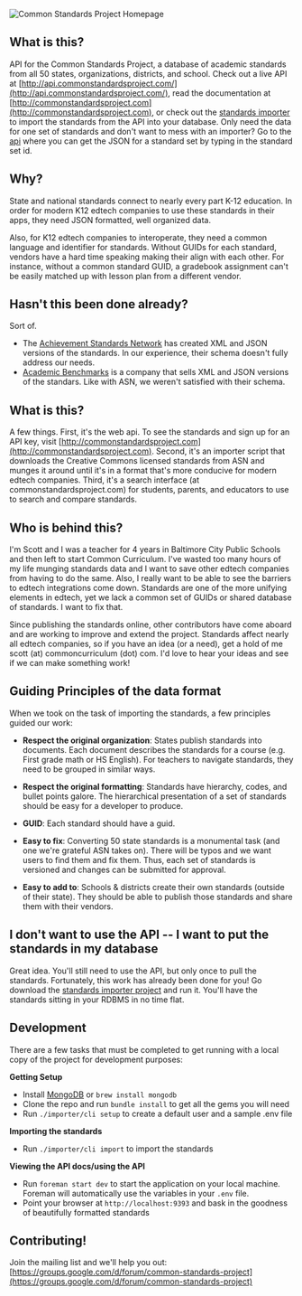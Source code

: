 ![Common Standards Project Homepage](https://cl.ly/3U43401V0P2o/download/Screen%20Shot%202016-08-19%20at%205.02.51%20PM.png)

## What is this?
API for the Common Standards Project, a database of academic standards from all 50 states, organizations, districts, and school. Check out a live API at [http://api.commonstandardsproject.com/](http://api.commonstandardsproject.com/), read the documentation at [http://commonstandardsproject.com](http://commonstandardsproject.com), or check out the [standards importer](https://github.com/commonstandardsproject/standards-importer) to import the standards from the API into your database. Only need the data for one set of standards and don't want to mess with an importer? Go to the [api](http://api.commonstandardsproject.com) where you can get the JSON for a standard set by typing in the standard set id.

## Why?

State and national standards connect to nearly every part K-12 education. In order for modern K12 edtech companies to use these standards in their apps, they need JSON formatted, well organized data.

Also, for K12 edtech companies to interoperate, they need a common language and identifier for standards. Without GUIDs for each standard, vendors have a hard time speaking making their align with each other. For instance, without a common standard GUID, a gradebook assignment can't be easily matched up with lesson plan from a different vendor.


## Hasn't this been done already?

Sort of.

* The [Achievement Standards Network](http://asn.jesandco.org/) has created XML and JSON versions of the standards. In our experience, their schema doesn't fully address our needs.
* [Academic Benchmarks](academicbenchmarks.com) is a company that sells XML and JSON versions of the standars. Like with ASN,
we weren't satisfied with their schema.


## What is this?

A few things. First, it's the web api. To see the standards and sign up for an API key, visit [http://commonstandardsproject.com](http://commonstandardsproject.com). Second, it's an importer script that downloads the Creative Commons licensed standards from ASN and munges it around until it's in a format that's more conducive for modern edtech companies. Third, it's a search interface (at commonstandardsproject.com) for students, parents, and educators to use to search and compare standards.


## Who is behind this?

I'm Scott and I was a teacher for 4 years in Baltimore City Public Schools and then left to start Common Curriculum. I've wasted too many hours of my life munging standards data and I want to save other edtech companies from having to do the same. Also, I really want to be able to see the barriers to edtech integrations come down. Standards are one of the more unifying elements in edtech, yet we lack a common set of GUIDs or shared database of standards. I want to fix that.

Since publishing the standards online, other contributors have come aboard and are working to improve and extend the project. Standards affect nearly all edtech companies, so if you have an idea (or a need), get a hold of me scott (at) commoncurriculum (dot) com. I'd love to hear your ideas and see if we can make something work!


## Guiding Principles of the data format

When we took on the task of importing the standards, a few principles guided our work:

* **Respect the original organization**: States publish standards into documents. Each document describes the standards for a course (e.g. First grade math or HS English). For teachers to navigate standards, they need to be grouped in similar ways.

* **Respect the original formatting**: Standards have hierarchy, codes, and bullet points galore. The hierarchical presentation of a set of standards should be easy for a developer to produce.

* **GUID**: Each standard should have a guid.

* **Easy to fix**: Converting 50 state standards is a monumental task (and one we're grateful ASN takes on). There will be typos and we want users to find them and fix them. Thus, each set of standards is versioned and changes can be submitted for approval.

* **Easy to add to**: Schools & districts create their own standards (outside of their state). They should be able to publish those standards and share them with their vendors.

## I don't want to use the API -- I want to put the standards in my database

Great idea. You'll still need to use the API, but only once to pull the standards. Fortunately, this work has already been done for you! Go download the [standards importer project](https://github.com/commonstandardsproject/standards-importer) and run it. You'll have the standards sitting in your RDBMS in no time flat.

## Development

There are a few tasks that must be completed to get running with a local copy of the project for development purposes:


**Getting Setup**
* Install [MongoDB](https://www.mongodb.org/) or `brew install mongodb`
* Clone the repo and run `bundle install` to get all the gems you will need
* Run `./importer/cli setup` to create a default user and a sample .env file

**Importing the standards**
* Run `./importer/cli import` to import the standards

**Viewing the API docs/using the API**
* Run `foreman start dev` to start the application on your local machine. Foreman will automatically use the variables in your `.env` file.
* Point your browser at `http://localhost:9393` and bask in the goodness of beautifully formatted standards

## Contributing!

Join the mailing list and we'll help you out: [https://groups.google.com/d/forum/common-standards-project](https://groups.google.com/d/forum/common-standards-project)
